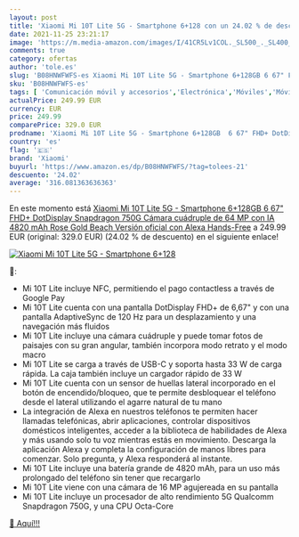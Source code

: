 ```yaml
---
layout: post
title: 'Xiaomi Mi 10T Lite 5G - Smartphone 6+128 con un 24.02 % de descuento'
date: 2021-11-25 23:21:17
image: 'https://m.media-amazon.com/images/I/41CR5Lv1COL._SL500_._SL400_.jpg'
comments: true
category: ofertas
author: 'tole.es'
slug: 'B08HNWFWFS-es Xiaomi Mi 10T Lite 5G - Smartphone 6+128GB 6 67" FHD+...'
sku: 'B08HNWFWFS-es'
tags: [ 'Comunicación móvil y accesorios','Electrónica','Móviles','Móviles y smartphones libres','alexa','xiaomi', ]
actualPrice: 249.99 EUR
currency: EUR
price: 249.99
comparePrice: 329.0 EUR
prodname: 'Xiaomi Mi 10T Lite 5G - Smartphone 6+128GB  6 67" FHD+ DotDisplay  Snapdragon 750G  Cámara cuádruple de 64 MP con IA  4820 mAh  Rose Gold Beach  Versión oficial   con Alexa Hands-Free'
country: 'es'
flag: '🇪🇸'
brand: 'Xiaomi'
buyurl: 'https://www.amazon.es/dp/B08HNWFWFS/?tag=tolees-21'
descuento: '24.02'
average: '316.081363636363'
---
```


En este momento está [Xiaomi Mi 10T Lite 5G - Smartphone 6+128GB  6 67" FHD+ DotDisplay  Snapdragon 750G  Cámara cuádruple de 64 MP con IA  4820 mAh  Rose Gold Beach  Versión oficial   con Alexa Hands-Free](https://www.amazon.es/dp/B08HNWFWFS/?tag=tolees-21) a 249.99 EUR (original: 329.0 EUR) (24.02 %  de descuento) en el siguiente enlace!

[![Xiaomi Mi 10T Lite 5G - Smartphone 6+128](https://m.media-amazon.com/images/I/41CR5Lv1COL._SL500_._SL400_.jpg)](https://www.amazon.es/dp/B08HNWFWFS/?tag=tolees-21)

🔎:

- Mi 10T Lite incluye NFC, permitiendo el pago contactless a través de Google Pay
- Mi 10T Lite cuenta con una pantalla DotDisplay FHD+ de 6,67" y con una pantalla AdaptiveSync de 120 Hz para un desplazamiento y una navegación más fluidos
- Mi 10T Lite incluye una cámara cuádruple y puede tomar fotos de paisajes con su gran angular, también incorpora modo retrato y el modo macro
- Mi 10T Lite se carga a través de USB-C y soporta hasta 33 W de carga rápida. La caja también incluye un cargador rápido de 33 W
- Mi 10T Lite cuenta con un sensor de huellas lateral incorporado en el botón de encendido/bloqueo, que te permite desbloquear el teléfono desde el lateral utilizando el agarre natural de tu mano
- La integración de Alexa en nuestros teléfonos te permiten hacer llamadas telefónicas, abrir aplicaciones, controlar dispositivos domésticos inteligentes, acceder a la biblioteca de habilidades de Alexa y más usando solo tu voz mientras estás en movimiento. Descarga la aplicación Alexa y completa la configuración de manos libres para comenzar. Solo pregunta, y Alexa responderá al instante.
- Mi 10T Lite incluye una batería grande de 4820 mAh, para un uso más prolongado del teléfono sin tener que recargarlo
- Mi 10T Lite viene con una cámara de 16 MP agujereada en su pantalla
- Mi 10T Lite incluye un procesador de alto rendimiento 5G Qualcomm Snapdragon 750G, y una CPU Octa-Core

[🛒 Aquí!!!](https://www.amazon.es/dp/B08HNWFWFS/?tag=tolees-21)
